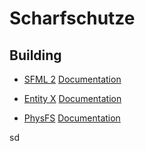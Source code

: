 # Scharfschutze

## Building
* [SFML 2](https://github.com/SFML/SFML) [Documentation](https://www.sfml-dev.org/documentation/2.4.2/)

* [Entity X](https://github.com/alecthomas/entityx) [Documentation](https://github.com/alecthomas/entityx/blob/master/README.md)
* [PhysFS](https://icculus.org/physfs/) [Documentation](https://icculus.org/physfs/docs/html/)

sd
